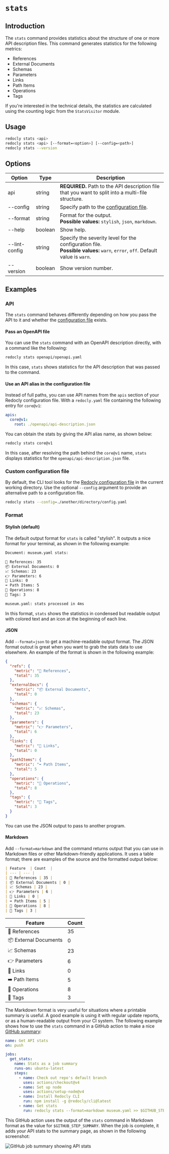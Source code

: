 # `stats`

## Introduction

The `stats` command provides statistics about the structure of one or more API description files.
This command generates statistics for the following metrics:

- References
- External Documents
- Schemas
- Parameters
- Links
- Path Items
- Operations
- Tags

If you're interested in the technical details, the statistics are calculated using the counting logic from the `StatsVisitor` module.

## Usage

```bash
redocly stats <api>
redocly stats <api> [--format=<option>] [--config=<path>]
redocly stats --version
```

## Options

| Option        | Type    | Description                                                                                                                        |
| ------------- | ------- | ---------------------------------------------------------------------------------------------------------------------------------- |
| api           | string  | **REQUIRED.** Path to the API description file that you want to split into a multi-file structure.                                 |
| --config      | string  | Specify path to the [configuration file](#custom-configuration-file).                                                              |
| --format      | string  | Format for the output.<br />**Possible values:** `stylish`, `json`, `markdown`.                                                    |
| --help        | boolean | Show help.                                                                                                                         |
| --lint-config | string  | Specify the severity level for the configuration file. <br/> **Possible values:** `warn`, `error`, `off`. Default value is `warn`. |
| --version     | boolean | Show version number.                                                                                                               |

## Examples

### API

The `stats` command behaves differently depending on how you pass the API to it and whether the [configuration file](#custom-configuration-file) exists.

#### Pass an OpenAPI file

You can use the `stats` command with an OpenAPI description directly, with a command like the following:

```bash
redocly stats openapi/openapi.yaml
```

In this case, `stats` shows statistics for the API description that was passed to the command.

#### Use an API alias in the configuration file

Instead of full paths, you can use API names from the `apis` section of your Redocly configuration file.
With a `redocly.yaml` file containing the following entry for `core@v1`:

```yaml
apis:
  core@v1:
    root: ./openapi/api-description.json
```

You can obtain the stats by giving the API alias name, as shown below:

```bash
redocly stats core@v1
```

In this case, after resolving the path behind the `core@v1` name, `stats` displays statistics for the `openapi/api-description.json` file.

### Custom configuration file

By default, the CLI tool looks for the [Redocly configuration file](../configuration/index.md) in the current working directory. Use the optional `--config` argument to provide an alternative path to a configuration file.

```bash
redocly stats --config=./another/directory/config.yaml
```

### Format

#### Stylish (default)

The default output format for `stats` is called "stylish".
It outputs a nice format for your terminal, as shown in the following example:

```bash
Document: museum.yaml stats:

🚗 References: 35
📦 External Documents: 0
📈 Schemas: 23
👉 Parameters: 6
🔗 Links: 0
➡️ Path Items: 5
👷 Operations: 8
🔖 Tags: 3

museum.yaml: stats processed in 4ms
```

In this format, `stats` shows the statistics in condensed but readable output with colored text and an icon at the beginning of each line.

#### JSON

Add `--format=json` to get a machine-readable output format.
The JSON format outout is great when you want to grab the stats data to use elsewhere.
An example of the format is shown in the following example:

```json
{
  "refs": {
    "metric": "🚗 References",
    "total": 35
  },
  "externalDocs": {
    "metric": "📦 External Documents",
    "total": 0
  },
  "schemas": {
    "metric": "📈 Schemas",
    "total": 23
  },
  "parameters": {
    "metric": "👉 Parameters",
    "total": 6
  },
  "links": {
    "metric": "🔗 Links",
    "total": 0
  },
  "pathItems": {
    "metric": "➡️ Path Items",
    "total": 5
  },
  "operations": {
    "metric": "👷 Operations",
    "total": 8
  },
  "tags": {
    "metric": "🔖 Tags",
    "total": 3
  }
}
```

You can use the JSON output to pass to another program.

#### Markdown

Add `--format=markdown` and the command returns output that you can use in Markdown files or other Markdown-friendly applications.
It uses a table format; there are examples of the source and the formatted output below:

```markdown
| Feature  | Count  |
| --- | --- |
| 🚗 References | 35 |
| 📦 External Documents | 0 |
| 📈 Schemas | 23 |
| 👉 Parameters | 6 |
| 🔗 Links | 0 |
| ➡️ Path Items | 5 |
| 👷 Operations | 8 |
| 🔖 Tags | 3 |
```

| Feature               | Count |
| --------------------- | ----- |
| 🚗 References         | 35    |
| 📦 External Documents | 0     |
| 📈 Schemas            | 23    |
| 👉 Parameters         | 6     |
| 🔗 Links              | 0     |
| ➡️ Path Items         | 5     |
| 👷 Operations         | 8     |
| 🔖 Tags               | 3     |

The Markdown format is very useful for situations where a printable summary is useful.
A good example is using it with regular update reports, or as a human-readable output from your CI system.
The following example shows how to use the `stats` command in a GitHub action to make a nice [GitHub summary](https://github.blog/2022-05-09-supercharging-github-actions-with-job-summaries/):

```yaml
name: Get API stats
on: push

jobs:
  get_stats:
    name: Stats as a job summary
    runs-on: ubuntu-latest
    steps:
      - name: Check out repo's default branch
        uses: actions/checkout@v4
      - name: Set up node
        uses: actions/setup-node@v4
      - name: Install Redocly CLI
        run: npm install -g @redocly/cli@latest
      - name: Get stats
        run: redocly stats --format=markdown museum.yaml >> $GITHUB_STEP_SUMMARY 2>&1
```

This GitHub action uses the output of the `stats` command in Markdown format as the value for `$GITHUB_STEP_SUMMARY`.
When the job is complete, it adds your API stats to the summary page, as shown in the following screenshot:

![GitHub job summary showing API stats](./images/stats-github-job-summary.png)
